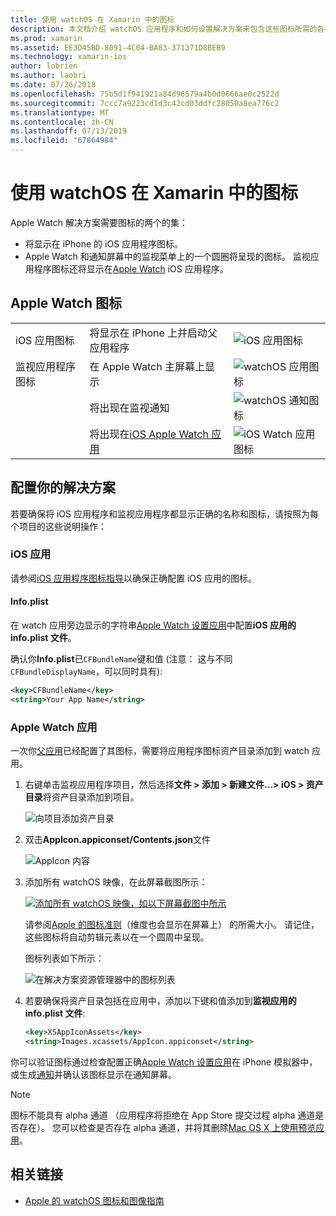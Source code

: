 ```yaml
---
title: 使用 watchOS 在 Xamarin 中的图标
description: 本文档介绍 watchOS 应用程序和如何设置解决方案来包含这些图标所需的各种图标。
ms.prod: xamarin
ms.assetid: EE3D45BD-8091-4C04-BA83-371371D8BEB9
ms.technology: xamarin-ios
author: lobrien
ms.author: laobri
ms.date: 07/26/2018
ms.openlocfilehash: 75b5d1f941921a84d96579a4b0d0666ae0c2522d
ms.sourcegitcommit: 7ccc7a9223cd1d3c42cd03ddfc28050a8ea776c2
ms.translationtype: MT
ms.contentlocale: zh-CN
ms.lasthandoff: 07/13/2019
ms.locfileid: "67864984"
---
```

# <a name="working-with-watchos-icons-in-xamarin"></a>使用 watchOS 在 Xamarin 中的图标

Apple Watch 解决方案需要图标的两个的集：

* 将显示在 iPhone 的 iOS 应用程序图标。
* Apple Watch 和通知屏幕中的监视菜单上的一个圆圈将呈现的图标。 监视应用程序图标还将显示在[Apple Watch](~/ios/watchos/app-fundamentals/settings.md) iOS 应用程序。

## <a name="apple-watch-icons"></a>Apple Watch 图标

| | | |
|-|-|-|
|iOS 应用图标|将显示在 iPhone 上并启动父应用程序|![iOS 应用图标](icons-images/icon-ios.png)|
|监视应用程序图标|在 Apple Watch 主屏幕上显示|![watchOS 应用图标](icons-images/icon-home.png)|
||将出现在监视通知|![watchOS 通知图标](icons-images/notification-icon.png)|
||将出现在[iOS Apple Watch 应用](~/ios/watchos/app-fundamentals/settings.md)|![iOS Watch 应用图标](icons-images/watch-app-sml.png)|

## <a name="configuring-your-solution"></a>配置你的解决方案

若要确保将 iOS 应用程序和监视应用程序都显示正确的名称和图标，请按照为每个项目的这些说明操作：

### <a name="ios-app"></a>iOS 应用

请参阅[iOS 应用程序图标指导](~/ios/app-fundamentals/images-icons/app-icons.md)以确保正确配置 iOS 应用的图标。

#### <a name="infoplist"></a>Info.plist

在 watch 应用旁边显示的字符串[Apple Watch 设置应用](~/ios/watchos/app-fundamentals/settings.md)中配置**iOS 应用的 info.plist 文件**。

确认你**Info.plist**已`CFBundleName`键和值 (注意： 这与不同`CFBundleDisplayName`，可以同时具有):

```xml
<key>CFBundleName</key>
<string>Your App Name</string>
```

### <a name="apple-watch-app"></a>Apple Watch 应用

一次你[父应用](~/ios/watchos/app-fundamentals/parent-app.md)已经配置了其图标，需要将应用程序图标资产目录添加到 watch 应用。

1. 右键单击监视应用程序项目，然后选择**文件 > 添加 > 新建文件...> iOS > 资产目录**将资产目录添加到项目。

    ![](icons-images/newasset.png "向项目添加资产目录")

2. 双击**AppIcon.appiconset/Contents.json**文件

    ![](icons-images/xcassets-iconset-sml.png "AppIcon 内容")

3. 添加所有 watchOS 映像，在此屏幕截图所示：

    [![](icons-images/appicons-sml.png "添加所有 watchOS 映像，如以下屏幕截图中所示")](icons-images/appicons.png#lightbox)

    请参阅[Apple 的图标准则](https://developer.apple.com/design/human-interface-guidelines/watchos/icons-and-images/menu-icons/)（维度也会显示在屏幕上） 的所需大小。 请记住，这些图标将自动剪辑元素以在一个圆周中呈现。

    图标列表如下所示：

    ![](icons-images/xcassets-complete-sml.png "在解决方案资源管理器中的图标列表")

4. 若要确保将资产目录包括在应用中，添加以下键和值添加到**监视应用的 info.plist 文件**:

    ```xml
    <key>XSAppIconAssets</key>
    <string>Images.xcassets/AppIcon.appiconset</string>
    ```

你可以验证图标通过检查配置正确[Apple Watch 设置应用](~/ios/watchos/app-fundamentals/settings.md)在 iPhone 模拟器中，或生成[通知](~/ios/watchos/platform/notifications.md)并确认该图标显示在通知屏幕。

> [!NOTE]
> 图标不能具有 alpha 通道 （应用程序将拒绝在 App Store 提交过程 alpha 通道是否存在）。 您可以检查是否存在 alpha 通道，并将其删除[Mac OS X 上使用预览应用](~/ios/watchos/troubleshooting.md#noalpha)。


## <a name="related-links"></a>相关链接

- [Apple 的 watchOS 图标和图像指南](https://developer.apple.com/design/human-interface-guidelines/watchos/icons-and-images/)
